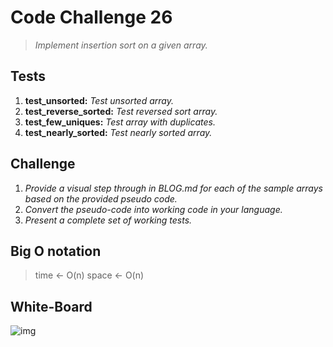# Code Challenge 26

> *Implement insertion sort on a given array.*

## Tests

1. **test_unsorted:**  *Test unsorted array.*
2. **test_reverse_sorted:**  *Test reversed sort array.*
3. **test_few_uniques:**  *Test array with duplicates.*
4. **test_nearly_sorted:**  *Test nearly sorted array.*

## Challenge

1. *Provide a visual step through in BLOG.md for each of the sample arrays based on the provided pseudo code.*
2. *Convert the pseudo-code into working code in your language.*
3. *Present a complete set of working tests.*

## Big O notation

> time <- O(n)
> space <- O(n)

## White-Board

![img]()